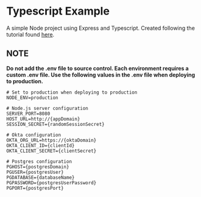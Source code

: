 # Typescript Example
A simple Node project using Express and Typescript.  Created following the tutorial found [here](https://developer.okta.com/blog/2018/11/15/node-express-typescript).

## NOTE
**Do not add the .env file to source control. Each environment requires a custom .env file.  Use the following values in the .env file when deploying to production.**
```
# Set to production when deploying to production
NODE_ENV=production

# Node.js server configuration
SERVER_PORT=8080
HOST_URL=http://{appDomain}
SESSION_SECRET={randomSessionSecret}

# Okta configuration
OKTA_ORG_URL=https://{oktaDomain}
OKTA_CLIENT_ID={clientId}
OKTA_CLIENT_SECRET={clientSecret}

# Postgres configuration
PGHOST={postgresDomain}
PGUSER={postgresUser}
PGDATABASE={databaseName}
PGPASSWORD={postgresUserPassword}
PGPORT={postgresPort}
```